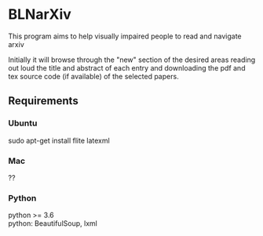 # BLNarXiv
This program aims to help visually impaired people to read and navigate arxiv

Initially it will browse through the "new" section of the desired areas reading out loud the title and abstract of each entry and downloading the pdf and tex source code (if available) of the selected papers.


## Requirements
### Ubuntu
sudo apt-get install flite latexml

### Mac
??

### Python
python >= 3.6  
python: BeautifulSoup, lxml
